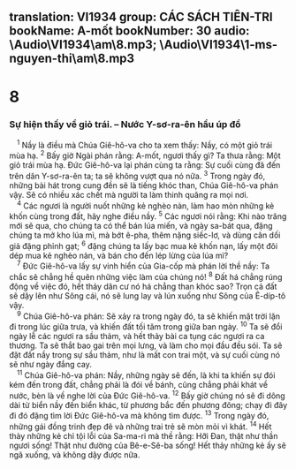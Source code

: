 translation: VI1934
group: CÁC SÁCH TIÊN-TRI
bookName: A-mốt 
bookNumber: 30
audio: \Audio\VI1934\am\8.mp3; \Audio\VI1934\1-ms-nguyen-thi\am\8.mp3
-------

<div class="title"><h1>8</h1><h3>Sự hiện thấy về giỏ trái. – Nước Y-sơ-ra-ên hầu úp đổ</h3></div>
<span class="verse am_8_1"> <sup>1</sup> Nầy là điều mà Chúa Giê-hô-va cho ta xem thấy: Nầy, có một giỏ trái mùa hạ. </span>
<span class="verse am_8_2"><sup>2</sup> Bấy giờ Ngài phán rằng: A-mốt, ngươi thấy gì? Ta thưa rằng: Một giỏ trái mùa hạ. Đức Giê-hô-va lại phán cùng ta rằng: Sự cuối cùng đã đến trên dân Y-sơ-ra-ên ta; ta sẽ không vượt qua nó nữa. </span>
<span class="verse am_8_3"><sup>3</sup> Trong ngày đó, những bài hát trong cung đền sẽ là tiếng khóc than, Chúa Giê-hô-va phán vậy. Sẽ có nhiều xác chết mà người ta làm thinh quăng ra mọi nơi. <br/></span>
<span class="verse am_8_4"> <sup>4</sup> Các ngươi là người nuốt những kẻ nghèo nàn, làm hao mòn những kẻ khốn cùng trong đất, hãy nghe điều nầy. </span>
<span class="verse am_8_5"><sup>5</sup> Các ngươi nói rằng: Khi nào trăng mới sẽ qua, cho chúng ta có thể bán lúa miến, và ngày sa-bát qua, đặng chúng ta mở kho lúa mì, mà bớt ê-pha, thêm nặng siếc-lơ, và dùng cân dối giả đặng phỉnh gạt; </span>
<span class="verse am_8_6"><sup>6</sup> đặng chúng ta lấy bạc mua kẻ khốn nạn, lấy một đôi dép mua kẻ nghèo nàn, và bán cho đến lép lừng của lúa mì? <br/></span>
<span class="verse am_8_7"> <sup>7</sup> Đức Giê-hô-va lấy sự vinh hiển của Gia-cốp mà phán lời thề nầy: Ta chắc sẽ chẳng hề quên những việc làm của chúng nó! </span>
<span class="verse am_8_8"><sup>8</sup> Đất há chẳng rúng động về việc đó, hết thảy dân cư nó há chẳng than khóc sao? Trọn cả đất sẽ dậy lên như Sông cái, nó sẽ lung lay và lún xuống như Sông của Ê-díp-tô vậy. <br/></span>
<span class="verse am_8_9"> <sup>9</sup> Chúa Giê-hô-va phán: Sẽ xảy ra trong ngày đó, ta sẽ khiến mặt trời lặn đi trong lúc giữa trưa, và khiến đất tối tăm trong giữa ban ngày. </span>
<span class="verse am_8_10"><sup>10</sup> Ta sẽ đổi ngày lễ các ngươi ra sầu thảm, và hết thảy bài ca tụng các ngươi ra ca thương. Ta sẽ thắt bao gai trên mọi lưng, và làm cho mọi đầu đều sói. Ta sẽ đặt đất nầy trong sự sầu thảm, như là mất con trai một, và sự cuối cùng nó sẽ như ngày đắng cay. <br/></span>
<span class="verse am_8_11"> <sup>11</sup> Chúa Giê-hô-va phán: Nầy, những ngày sẽ đến, là khi ta khiến sự đói kém đến trong đất, chẳng phải là đói về bánh, cũng chẳng phải khát về nước, bèn là về nghe lời của Đức Giê-hô-va. </span>
<span class="verse am_8_12"><sup>12</sup> Bấy giờ chúng nó sẽ đi dông dài từ biển nầy đến biển khác, từ phương bắc đến phương đông; chạy đi đây đi đó đặng tìm lời Đức Giê-hô-va mà không tìm được. </span>
<span class="verse am_8_13"><sup>13</sup> Trong ngày đó, những gái đồng trinh đẹp đẽ và những trai trẻ sẽ mòn mỏi vì khát. </span>
<span class="verse am_8_14"><sup>14</sup> Hết thảy những kẻ chỉ tội lỗi của Sa-ma-ri mà thề rằng: Hỡi Đan, thật như thần ngươi sống! Thật như đường của Bê-e-Sê-ba sống! Hết thảy những kẻ ấy sẽ ngã xuống, và không dậy được nữa. <br/></span>
